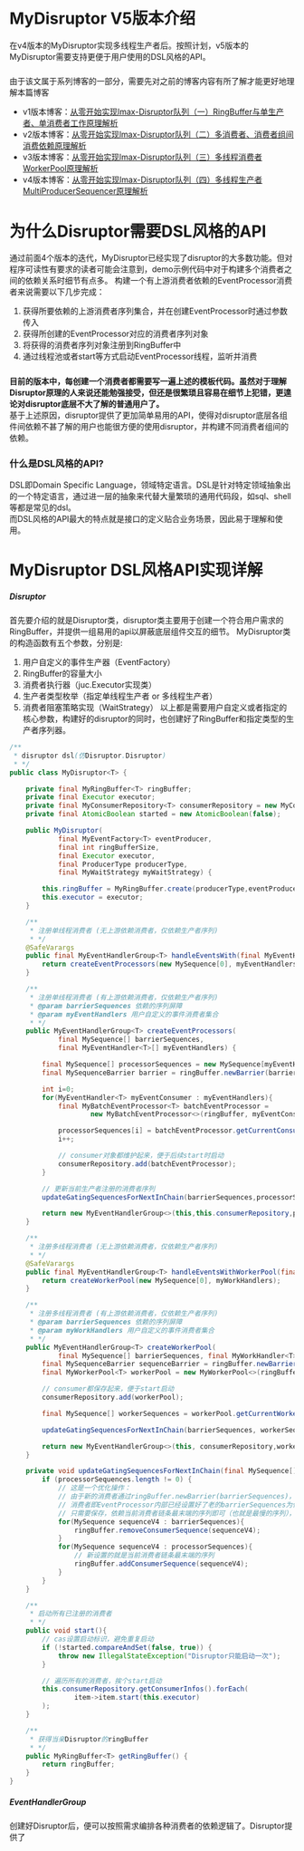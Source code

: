 # MyDisruptor V5版本介绍
在v4版本的MyDisruptor实现多线程生产者后。按照计划，v5版本的MyDisruptor需要支持更便于用户使用的DSL风格的API。
#####
由于该文属于系列博客的一部分，需要先对之前的博客内容有所了解才能更好地理解本篇博客
* v1版本博客：[从零开始实现lmax-Disruptor队列（一）RingBuffer与单生产者、单消费者工作原理解析](https://www.cnblogs.com/xiaoxiongcanguan/p/16318972.html)
* v2版本博客：[从零开始实现lmax-Disruptor队列（二）多消费者、消费者组间消费依赖原理解析](https://www.cnblogs.com/xiaoxiongcanguan/p/16361197.html)
* v3版本博客：[从零开始实现lmax-Disruptor队列（三）多线程消费者WorkerPool原理解析](https://www.cnblogs.com/xiaoxiongcanguan/p/16386982.html)
* v4版本博客：[从零开始实现lmax-Disruptor队列（四）多线程生产者MultiProducerSequencer原理解析](https://www.cnblogs.com/xiaoxiongcanguan/p/16448674.html)
# 为什么Disruptor需要DSL风格的API
通过前面4个版本的迭代，MyDisruptor已经实现了disruptor的大多数功能。但对程序可读性有要求的读者可能会注意到，demo示例代码中对于构建多个消费者之间的依赖关系时细节有点多。
构建一个有上游消费者依赖的EventProcessor消费者来说需要以下几步完成：
1. 获得所要依赖的上游消费者序列集合，并在创建EventProcessor时通过参数传入
2. 获得所创建的EventProcessor对应的消费者序列对象
3. 将获得的消费者序列对象注册到RingBuffer中
4. 通过线程池或者start等方式启动EventProcessor线程，监听并消费
#####
**目前的版本中，每创建一个消费者都需要写一遍上述的模板代码。虽然对于理解Disruptor原理的人来说还能勉强接受，但还是很繁琐且容易在细节上犯错，更遑论对disruptor底层不大了解的普通用户了。**  
基于上述原因，disruptor提供了更加简单易用的API，使得对disruptor底层各组件间依赖不甚了解的用户也能很方便的使用disruptor，并构建不同消费者组间的依赖。
### 什么是DSL风格的API?
DSL即Domain Specific Language，领域特定语言。DSL是针对特定领域抽象出的一个特定语言，通过进一层的抽象来代替大量繁琐的通用代码段，如sql、shell等都是常见的dsl。  
而DSL风格的API最大的特点就是接口的定义贴合业务场景，因此易于理解和使用。
# MyDisruptor DSL风格API实现详解
##### Disruptor
首先要介绍的就是Disruptor类，disruptor类主要用于创建一个符合用户需求的RingBuffer，并提供一组易用的api以屏蔽底层组件交互的细节。
MyDisruptor类的构造函数有五个参数，分别是:
1. 用户自定义的事件生产器（EventFactory）
2. RingBuffer的容量大小
3. 消费者执行器（juc.Executor实现类）
4. 生产者类型枚举（指定单线程生产者 or 多线程生产者）
5. 消费者阻塞策略实现（WaitStrategy）
以上都是需要用户自定义或者指定的核心参数，构建好的disruptor的同时，也创建好了RingBuffer和指定类型的生产者序列器。
```java
/**
 * disruptor dsl(仿Disruptor.Disruptor)
 * */
public class MyDisruptor<T> {

    private final MyRingBuffer<T> ringBuffer;
    private final Executor executor;
    private final MyConsumerRepository<T> consumerRepository = new MyConsumerRepository<>();
    private final AtomicBoolean started = new AtomicBoolean(false);

    public MyDisruptor(
            final MyEventFactory<T> eventProducer,
            final int ringBufferSize,
            final Executor executor,
            final ProducerType producerType,
            final MyWaitStrategy myWaitStrategy) {

        this.ringBuffer = MyRingBuffer.create(producerType,eventProducer,ringBufferSize,myWaitStrategy);
        this.executor = executor;
    }

    /**
     * 注册单线程消费者 (无上游依赖消费者，仅依赖生产者序列)
     * */
    @SafeVarargs
    public final MyEventHandlerGroup<T> handleEventsWith(final MyEventHandler<T>... myEventHandlers){
        return createEventProcessors(new MySequence[0], myEventHandlers);
    }

    /**
     * 注册单线程消费者 (有上游依赖消费者，仅依赖生产者序列)
     * @param barrierSequences 依赖的序列屏障
     * @param myEventHandlers 用户自定义的事件消费者集合
     * */
    public MyEventHandlerGroup<T> createEventProcessors(
            final MySequence[] barrierSequences,
            final MyEventHandler<T>[] myEventHandlers) {

        final MySequence[] processorSequences = new MySequence[myEventHandlers.length];
        final MySequenceBarrier barrier = ringBuffer.newBarrier(barrierSequences);

        int i=0;
        for(MyEventHandler<T> myEventConsumer : myEventHandlers){
            final MyBatchEventProcessor<T> batchEventProcessor =
                    new MyBatchEventProcessor<>(ringBuffer, myEventConsumer, barrier);

            processorSequences[i] = batchEventProcessor.getCurrentConsumeSequence();
            i++;

            // consumer对象都维护起来，便于后续start时启动
            consumerRepository.add(batchEventProcessor);
        }

        // 更新当前生产者注册的消费者序列
        updateGatingSequencesForNextInChain(barrierSequences,processorSequences);

        return new MyEventHandlerGroup<>(this,this.consumerRepository,processorSequences);
    }

    /**
     * 注册多线程消费者 (无上游依赖消费者，仅依赖生产者序列)
     * */
    @SafeVarargs
    public final MyEventHandlerGroup<T> handleEventsWithWorkerPool(final MyWorkHandler<T>... myWorkHandlers) {
        return createWorkerPool(new MySequence[0], myWorkHandlers);
    }

    /**
     * 注册多线程消费者 (有上游依赖消费者，仅依赖生产者序列)
     * @param barrierSequences 依赖的序列屏障
     * @param myWorkHandlers 用户自定义的事件消费者集合
     * */
    public MyEventHandlerGroup<T> createWorkerPool(
            final MySequence[] barrierSequences, final MyWorkHandler<T>[] myWorkHandlers) {
        final MySequenceBarrier sequenceBarrier = ringBuffer.newBarrier(barrierSequences);
        final MyWorkerPool<T> workerPool = new MyWorkerPool<>(ringBuffer, sequenceBarrier, myWorkHandlers);

        // consumer都保存起来，便于start启动
        consumerRepository.add(workerPool);

        final MySequence[] workerSequences = workerPool.getCurrentWorkerSequences();

        updateGatingSequencesForNextInChain(barrierSequences, workerSequences);

        return new MyEventHandlerGroup<>(this, consumerRepository,workerSequences);
    }

    private void updateGatingSequencesForNextInChain(final MySequence[] barrierSequences, final MySequence[] processorSequences) {
        if (processorSequences.length != 0) {
            // 这是一个优化操作：
            // 由于新的消费者通过ringBuffer.newBarrier(barrierSequences)，已经是依赖于之前ringBuffer中已有的消费者序列
            // 消费者即EventProcessor内部已经设置好了老的barrierSequences为依赖，因此可以将ringBuffer中已有的消费者序列去掉
            // 只需要保存，依赖当前消费者链条最末端的序列即可（也就是最慢的序列），这样生产者可以更快的遍历注册的消费者序列
            for(MySequence sequenceV4 : barrierSequences){
                ringBuffer.removeConsumerSequence(sequenceV4);
            }
            for(MySequence sequenceV4 : processorSequences){
                // 新设置的就是当前消费者链条最末端的序列
                ringBuffer.addConsumerSequence(sequenceV4);
            }
        }
    }

    /**
     * 启动所有已注册的消费者
     * */
    public void start(){
        // cas设置启动标识，避免重复启动
        if (!started.compareAndSet(false, true)) {
            throw new IllegalStateException("Disruptor只能启动一次");
        }

        // 遍历所有的消费者，挨个start启动
        this.consumerRepository.getConsumerInfos().forEach(
                item->item.start(this.executor)
        );
    }

    /**
     * 获得当亲Disruptor的ringBuffer
     * */
    public MyRingBuffer<T> getRingBuffer() {
        return ringBuffer;
    }
}
```
##### EventHandlerGroup
创建好Disruptor后，便可以按照需求编排各种消费者的依赖逻辑了。Disruptor提供了



